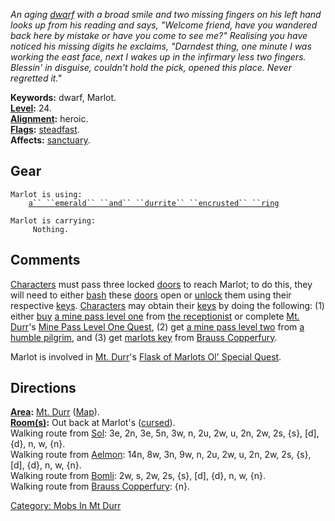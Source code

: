 *An aging [dwarf](Dwarves.md "wikilink") with a broad smile and two
missing fingers on his left hand looks up from his reading and says,
"Welcome friend, have you wandered back here by mistake or have you come
to see me?" Realising you have noticed his missing digits he exclaims,
"Darndest thing, one minute I was working the east face, next I wakes up
in the infirmary less two fingers. Blessin' in disguise, couldn't hold
the pick, opened this place. Never regretted it."*

**Keywords:** dwarf, Marlot.  
**[Level](Level.md "wikilink"):** 24.  
**[Alignment](Alignment.md "wikilink"):** heroic.  
**[Flags](:Category:_Mob_Types.md "wikilink"):**
[steadfast](Sentinel_Mobs.md "wikilink").  
**Affects:** [sanctuary](Sanctuary.md "wikilink").  

## Gear

`Marlot is using:`  
<worn on finger>`    `[`a`` ``emerald`` ``and`` ``durrite`` ``encrusted`` ``ring`](Emerald_And_Durrite_Encrusted_Ring.md "wikilink")

`Marlot is carrying:`  
`     Nothing.`

## Comments

[Characters](:Category:_Characters.md "wikilink") must pass three locked
[doors](:Category:_Doors.md "wikilink") to reach Marlot; to do this,
they will need to either [bash](Bashdoor.md "wikilink") these
[doors](:Category:_Doors.md "wikilink") open or
[unlock](Unlock.md "wikilink") them using their respective
[keys](:Category:_Keys.md "wikilink").
[Characters](:Category:_Characters.md "wikilink") may obtain their
[keys](:Category:_Keys.md "wikilink") by doing the following: (1) either
[buy](Buy.md "wikilink") [a mine pass level
one](Mine_Pass_Level_One.md "wikilink") from [the
receptionist](Receptionist.md "wikilink") or complete [Mt.
Durr](:Category:_Mt_Durr.md "wikilink")'s [Mine Pass Level One
Quest](Mine_Pass_Level_One_Quest.md "wikilink"), (2) get [a mine pass
level two](Mine_Pass_Level_Two.md "wikilink") from [a humble
pilgrim](Humble_Pilgrim.md "wikilink"), and (3) get [marlots
key](Marlots_Key.md "wikilink") from [Brauss
Copperfury](Brauss_Copperfury.md "wikilink").

Marlot is involved in [Mt. Durr](:Category:_Mt_Durr.md "wikilink")'s
[Flask of Marlots Ol' Special
Quest](Flask_Of_Marlots_Ol'_Special_Quest.md "wikilink").

## Directions

**[Area](:Category:_Areas.md "wikilink"):** [Mt.
Durr](:Category:_Mt_Durr.md "wikilink")
([Map](Mt_Durr_Map.md "wikilink")).  
**[Room(s)](:Category:_Rooms.md "wikilink"):** Out back at Marlot's
([cursed](Cursed_Rooms.md "wikilink")).  
Walking route from [Sol](Sol.md "wikilink"): 3e, 2n, 3e, 5n, 3w, n, 2u,
2w, u, 2n, 2w, 2s, {s}, \[d\], {d}, n, w, {n}.  
Walking route from [Aelmon](Aelmon.md "wikilink"): 14n, 8w, 3n, 9w, n,
2u, 2w, u, 2n, 2w, 2s, {s}, \[d\], {d}, n, w, {n}.  
Walking route from [Bomli](Bomli.md "wikilink"): 2w, s, 2w, 2s, {s},
\[d\], {d}, n, w, {n}.  
Walking route from [Brauss Copperfury](Brauss_Copperfury.md "wikilink"):
{n}.  

[Category: Mobs In Mt Durr](Category:_Mobs_In_Mt_Durr "wikilink")

